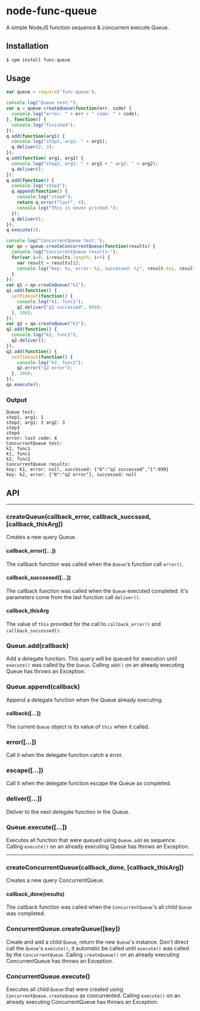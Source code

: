 node-func-queue
===============

A simple NodeJS function sequence & concurrent execute Queue.

## Installation

```bash
$ npm install func-queue
```

## Usage

```javascript
var queue = require('func-queue');

console.log("Queue test:");
var q = queue.createQueue(function(err, code) {
  console.log("error: " + err + " code: " + code);
}, function() {
  console.log("finished");
});
q.add(function(arg1) {
  console.log("step1, arg1: " + arg1);
  q.deliver(2, 3);
});
q.add(function( arg1, arg2) {
  console.log("step2, arg1: " + arg1 + " arg2: " + arg2);
  q.deliver();
});
q.add(function() {
  console.log("step3");
  q.append(function() {
    console.log("step4");
    return q.error("last", 4);
    console.log("This is never printed.");
  });
  q.deliver();
});
q.execute(1);

console.log("ConcurrentQueue test:");
var qa = queue.createConcurrentQueue(function(results) {
  console.log("ConcurrentQueue results:");
  for(var i=0; i<results.length; i++) {
    var result = results[i];
    console.log("key: %s, error: %j, successed: %j", result.key, result.error, result.successed);
  }
});
var q1 = qa.createQueue("k1");
q1.add(function() {
  setTimeout(function() {
    console.log("k1, func1");
    q1.deliver("q1 successed", 999);
  }, 100);
});
var q2 = qa.createQueue("k2");
q2.add(function() {
  console.log("k2, func1");
  q2.deliver();
});
q2.add(function() {
  setTimeout(function() {
    console.log("k2, func2");
    q2.error("q2 error");
  }, 200);
});
qa.execute();
```
### Output
```
Queue test:
step1, arg1: 1
step2, arg1: 2 arg2: 3
step3
step4
error: last code: 4
ConcurrentQueue test:
k2, func1
k1, func1
k2, func2
ConcurrentQueue results:
key: k1, error: null, successed: {"0":"q1 successed","1":999}
key: k2, error: {"0":"q2 error"}, successed: null
```

## API

***
### createQueue(callback_error, callback_succssed, [callback_thisArg])

Creates a new query Queue.

#### callback_error([...])

The callback function was called when the `Queue`'s function call `error()`.

#### callback_successed([...])

The callback function was called when the `Queue` executed completed. It's parameters come from the last function call `deliver()`.

#### callback_thisArg

The value of `this` provided for the call to `callback_error()` and `callback_successed()`.

### Queue.add(callback)

Add a delegate function. This query will be queued for execution until `execute()` was called by the `Queue`.
Calling `add()` on an already executing Queue has throws an Exception.

### Queue.append(callback)

Append a delegate function when the Queue already executing.

#### callback([...])

The current `Queue` object is its value of `this` when it called.

### error([...])

Call it when the delegate function catch a error.

### escape([...])

Call it when the delegate function escape the Queue as completed.

### deliver([...])

Deliver to the next delegate function in the Queue.

### Queue.execute([...])

Executes all function that were queued using `Queue.add` as sequence.
Calling `execute()` on an already executing Queue has throws an Exception.

***
### createConcurrentQueue(callback_done, [callback_thisArg])

Creates a new query ConcurrentQueue.

#### callback_done(results)

The callback function was called when the `ConcurrentQueue`'s all child `Queue` was completed.

### ConcurrentQueue.createQueue([key])

Create and add a child `Queue`, return the new `Queue`'s instance. Don't direct call the `Queue`'s `execute()`, it automatic be called until `execute()` was called by the `ConcurrentQueue`.
Calling `createQueue()` on an already executing ConcurrentQueue has throws an Exception.

### ConcurrentQueue.execute()

Executes all child `Queue` that were created using `ConcurrentQueue.createQueue` as concurrented.
Calling `execute()` on an already executing ConcurrentQueue has throws an Exception.
